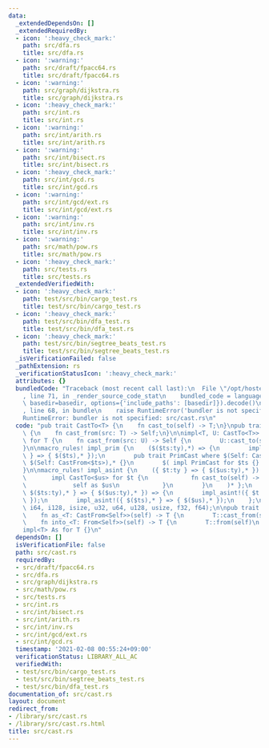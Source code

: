 ```yaml
---
data:
  _extendedDependsOn: []
  _extendedRequiredBy:
  - icon: ':heavy_check_mark:'
    path: src/dfa.rs
    title: src/dfa.rs
  - icon: ':warning:'
    path: src/draft/fpacc64.rs
    title: src/draft/fpacc64.rs
  - icon: ':warning:'
    path: src/graph/dijkstra.rs
    title: src/graph/dijkstra.rs
  - icon: ':heavy_check_mark:'
    path: src/int.rs
    title: src/int.rs
  - icon: ':warning:'
    path: src/int/arith.rs
    title: src/int/arith.rs
  - icon: ':warning:'
    path: src/int/bisect.rs
    title: src/int/bisect.rs
  - icon: ':heavy_check_mark:'
    path: src/int/gcd.rs
    title: src/int/gcd.rs
  - icon: ':warning:'
    path: src/int/gcd/ext.rs
    title: src/int/gcd/ext.rs
  - icon: ':warning:'
    path: src/int/inv.rs
    title: src/int/inv.rs
  - icon: ':warning:'
    path: src/math/pow.rs
    title: src/math/pow.rs
  - icon: ':heavy_check_mark:'
    path: src/tests.rs
    title: src/tests.rs
  _extendedVerifiedWith:
  - icon: ':heavy_check_mark:'
    path: test/src/bin/cargo_test.rs
    title: test/src/bin/cargo_test.rs
  - icon: ':heavy_check_mark:'
    path: test/src/bin/dfa_test.rs
    title: test/src/bin/dfa_test.rs
  - icon: ':heavy_check_mark:'
    path: test/src/bin/segtree_beats_test.rs
    title: test/src/bin/segtree_beats_test.rs
  _isVerificationFailed: false
  _pathExtension: rs
  _verificationStatusIcon: ':heavy_check_mark:'
  attributes: {}
  bundledCode: "Traceback (most recent call last):\n  File \"/opt/hostedtoolcache/Python/3.9.2/x64/lib/python3.9/site-packages/onlinejudge_verify/documentation/build.py\"\
    , line 71, in _render_source_code_stat\n    bundled_code = language.bundle(stat.path,\
    \ basedir=basedir, options={'include_paths': [basedir]}).decode()\n  File \"/opt/hostedtoolcache/Python/3.9.2/x64/lib/python3.9/site-packages/onlinejudge_verify/languages/user_defined.py\"\
    , line 68, in bundle\n    raise RuntimeError('bundler is not specified: {}'.format(path.as_posix()))\n\
    RuntimeError: bundler is not specified: src/cast.rs\n"
  code: "pub trait CastTo<T> {\n    fn cast_to(self) -> T;\n}\npub trait CastFrom<T>\
    \ {\n    fn cast_from(src: T) -> Self;\n}\n\nimpl<T, U: CastTo<T>> CastFrom<U>\
    \ for T {\n    fn cast_from(src: U) -> Self {\n        U::cast_to(src)\n    }\n\
    }\n\nmacro_rules! impl_prim {\n    ($($ts:ty),*) => {\n        impl_asint!({ $($ts),*\
    \ } => { $($ts),* });\n        pub trait PrimCast where $(Self: CastTo<$ts>),*,\
    \ $(Self: CastFrom<$ts>),* {}\n        $( impl PrimCast for $ts {} )*\n    }\n\
    }\n\nmacro_rules! impl_asint {\n    ({ $t:ty } => { $($us:ty),* }) => { $(\n \
    \       impl CastTo<$us> for $t {\n            fn cast_to(self) -> $us {\n   \
    \             self as $us\n            }\n        }\n    )* };\n    ({ $t:ty,\
    \ $($ts:ty),* } => { $($us:ty),* }) => {\n        impl_asint!({ $t } => { $($us),*\
    \ });\n        impl_asint!({ $($ts),* } => { $($us),* });\n    };\n}\n\nimpl_prim!(i32,\
    \ i64, i128, isize, u32, u64, u128, usize, f32, f64);\n\npub trait As: Sized {\n\
    \    fn as_<T: CastFrom<Self>>(self) -> T {\n        T::cast_from(self)\n    }\n\
    \    fn into_<T: From<Self>>(self) -> T {\n        T::from(self)\n    }\n}\n\n\
    impl<T> As for T {}\n"
  dependsOn: []
  isVerificationFile: false
  path: src/cast.rs
  requiredBy:
  - src/draft/fpacc64.rs
  - src/dfa.rs
  - src/graph/dijkstra.rs
  - src/math/pow.rs
  - src/tests.rs
  - src/int.rs
  - src/int/bisect.rs
  - src/int/arith.rs
  - src/int/inv.rs
  - src/int/gcd/ext.rs
  - src/int/gcd.rs
  timestamp: '2021-02-08 00:55:24+09:00'
  verificationStatus: LIBRARY_ALL_AC
  verifiedWith:
  - test/src/bin/cargo_test.rs
  - test/src/bin/segtree_beats_test.rs
  - test/src/bin/dfa_test.rs
documentation_of: src/cast.rs
layout: document
redirect_from:
- /library/src/cast.rs
- /library/src/cast.rs.html
title: src/cast.rs
---
```

